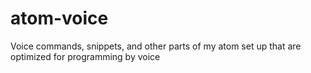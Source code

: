 # atom-voice
Voice commands, snippets, and other parts of my atom set up that are optimized for programming by voice
